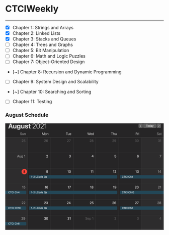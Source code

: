 # CTCIWeekly
---
- [x] Chapter 1: Strings and Arrays 
- [x] Chapter 2: Linked Lists 
- [x] Chapter 3: Stacks and Queues 
- [ ] Chapter 4: Trees and Graphs  
- [ ] Chapter 5: Bit Manipulation 
- [ ] Chapter 6: Math and Logic Puzzles 
- [ ] Chapter 7: Object-Oriented Design 
- [~] Chapter 8: Recursion and Dynamic Programming  
- [ ] Chapter 9: System Design and Scalability 
- [~] Chapter 10: Searching and Sorting 
- [ ] Chapter 11: Testing 

### August Schedule
![August Schedule](https://github.com/chandyego84/CTCIWeekly/blob/main/AugustCoding.png)
